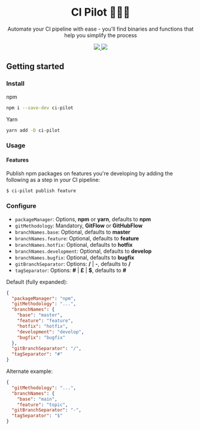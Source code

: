 <div align="center">
  <h1>CI Pilot 👨🏿‍✈️</h1>
  <p>Automate your CI pipeline with ease - you'll find binaries and functions that help you simplify the process</p>
</div>

<p align="center">
  <a href="#">
    <img src="https://img.shields.io/badge/GitHub%20Flow-Methodology-blue?style=flat&logo=github" style="max-width:100%;">
  </a>

  <a href="https://github.com/semantic-release/semantic-release#-semantic-release">
    <img src="https://img.shields.io/badge/%20%20%F0%9F%93%A6%F0%9F%9A%80-semantic--release-e10079.svg" style="max-width:100%;">
  </a>
</p>

## Getting started

### Install

npm
```bash
npm i --save-dev ci-pilot
```

Yarn
```bash
yarn add -D ci-pilot
```

### Usage

#### Features

Publish npm packages on features you're developing by adding the following as a step in your CI pipeline:
```bash
$ ci-pilot publish feature
```

### Configure

- `packageManager`: Options, **npm** or **yarn**, defaults to **npm**
- `gitMethodology`: Mandatory, **GitFlow** or **GitHubFlow**
- `branchNames.base`: Optional, defaults to **master**
- `branchNames.feature`: Optional, defaults to **feature**
- `branchNames.hotfix`: Optional, defaults to **hotfix**
- `branchNames.development`: Optional, defaults to **develop**
- `branchNames.bugfix`: Optional, defaults to **bugfix**
- `gitBranchSeparator`: Options: **/** | **-**, defaults to **/**
- `tagSeparator`: Options: **#** | **£** | **$**, defaults to **#**

Default (fully expanded):
```json
{
  "packageManager": "npm",
  "gitMethodology": "...",
  "branchNames": {
    "base": "master",
    "feature": "feature",
    "hotfix": "hotfix",
    "development": "develop",
    "bugfix": "bugfix"
  },
  "gitBranchSeparator": "/",
  "tagSeparator": "#"
}
```

Alternate example:
```json
{
  "gitMethodology": "...",
  "branchNames": {
    "base": "main",
    "feature": "topic",
  "gitBranchSeparator": "-",
  "tagSeparator": "$"
}
```
